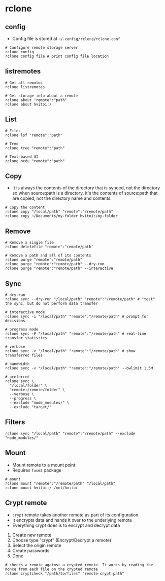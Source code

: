 # rclone

## config

- Config file is stored at `~/.config/rclone/rclone.conf`

```shell
# Configure remote storage server
rclone config
rclone config file # print config file location
```

## listremotes

```shell
# Get all remotes
rclone listremotes

# Get storage info about a remote
rclone about "remote":"path"
rclone about hvitoi:/
```

## List

```shell
# Files
rclone lsf "remote":"path"

# Tree
rclone tree "remote":"path"

# Text-based UI
rclone ncdu "remote":"path"
```

## Copy

- It is always the contents of the directory that is synced, not the directory so when source:path is a directory, it's the contents of source:path that are copied, not the directory name and contents.

```shell
# Copy the content
rclone copy "/local/path" "remote":"/remote/path"
rclone copy ~/Documents/my-folder hvitoi:/my-folder
```

## Remove

```shell
# Remove a single file
rclone deletefile "remote":"remote/path"

# Remove a path and all of its contents
rclone purge "remote":"remote/path"
rclone purge "remote":"remote/path" --dry-run
rclone purge "remote":"remote/path" --interactive
```

## Sync

```shell
# dry-run
rclone sync --dry-run "/local/path" "remote":"/remote/path" # "test" the sync, but do not perform data transfer

# interactive mode
rclone sync -i "/local/path" "remote":"/remote/path" # prompt for decisions

# progress mode
rclone sync -P "/local/path" "remote":"/remote/path" # real-time transfer statistics

# verbose
rclone sync -v "/local/path" "remote":"/remote/path" # show transferred files

# bandwidth
rclone sync -v "/local/path" "remote":"/remote/path" --bwlimit 1.5M

# preferred
rclone sync \
  "/local/folder" \
  "remote:/remote/folder" \
  --verbose \
  --progress \
  --exclude "node_modules/" \
  --exclude "target/"
```

## Filters

```shell
rclone sync "/local/path" "remote":"/remote/path" --exclude "node_modules/"
```

## Mount

- Mount remote to a mount point
- Requires `fuse2` package

```shell
# mount
rclone mount "remote":"/remote/path" "/local/path"
rclone mount hvitoi:/ /mnt/hvitoi
```

## Crypt remote

- `crypt` remote takes another remote as part of its configuration
- It encrypts data and hands it over to the underlying remote
- Everything crypt does is to encrypt and decrypt data

1. Create new remote
1. Choose type "crypt" (Encrypt/Decrypt a remote)
1. Select the origin remote
1. Create passwords
1. Done

```shell
# checks a remote against a crypted remote. It works by reading the nonce from each file on the crypted remote
rclone cryptcheck "/path/to/files" "remote-crypt:path"
```
